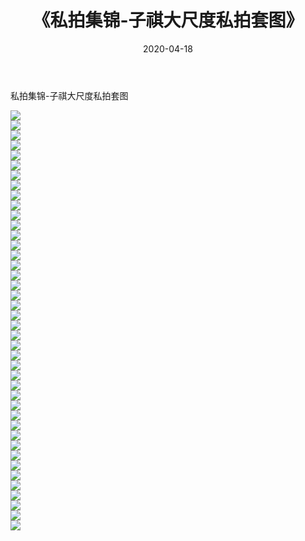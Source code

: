 ﻿---
layout: post
title:  《私拍集锦-子祺大尺度私拍套图》
date:   2020-04-18
img: http://imgx.orgx.ga/漏D/网络美图/2020/私拍集锦-子祺大尺度私拍套图/000.jpg
categories: [美女, 清纯, 唯美]
---

私拍集锦-子祺大尺度私拍套图

  ![](http://imgx.orgx.ga/漏D/网络美图/2020/私拍集锦-子祺大尺度私拍套图/001.jpg) <br> ![](http://imgx.orgx.ga/漏D/网络美图/2020/私拍集锦-子祺大尺度私拍套图/002.jpg) <br> ![](http://imgx.orgx.ga/漏D/网络美图/2020/私拍集锦-子祺大尺度私拍套图/003.jpg) <br> ![](http://imgx.orgx.ga/漏D/网络美图/2020/私拍集锦-子祺大尺度私拍套图/004.jpg) <br> ![](http://imgx.orgx.ga/漏D/网络美图/2020/私拍集锦-子祺大尺度私拍套图/005.jpg) <br> ![](http://imgx.orgx.ga/漏D/网络美图/2020/私拍集锦-子祺大尺度私拍套图/006.jpg) <br> ![](http://imgx.orgx.ga/漏D/网络美图/2020/私拍集锦-子祺大尺度私拍套图/007.jpg) <br> ![](http://imgx.orgx.ga/漏D/网络美图/2020/私拍集锦-子祺大尺度私拍套图/008.jpg) <br> ![](http://imgx.orgx.ga/漏D/网络美图/2020/私拍集锦-子祺大尺度私拍套图/009.jpg) <br> ![](http://imgx.orgx.ga/漏D/网络美图/2020/私拍集锦-子祺大尺度私拍套图/010.jpg) <br> ![](http://imgx.orgx.ga/漏D/网络美图/2020/私拍集锦-子祺大尺度私拍套图/011.jpg) <br> ![](http://imgx.orgx.ga/漏D/网络美图/2020/私拍集锦-子祺大尺度私拍套图/012.jpg) <br> ![](http://imgx.orgx.ga/漏D/网络美图/2020/私拍集锦-子祺大尺度私拍套图/013.jpg) <br> ![](http://imgx.orgx.ga/漏D/网络美图/2020/私拍集锦-子祺大尺度私拍套图/014.jpg) <br> ![](http://imgx.orgx.ga/漏D/网络美图/2020/私拍集锦-子祺大尺度私拍套图/015.jpg) <br> ![](http://imgx.orgx.ga/漏D/网络美图/2020/私拍集锦-子祺大尺度私拍套图/016.jpg) <br> ![](http://imgx.orgx.ga/漏D/网络美图/2020/私拍集锦-子祺大尺度私拍套图/017.jpg) <br> ![](http://imgx.orgx.ga/漏D/网络美图/2020/私拍集锦-子祺大尺度私拍套图/018.jpg) <br> ![](http://imgx.orgx.ga/漏D/网络美图/2020/私拍集锦-子祺大尺度私拍套图/019.jpg) <br> ![](http://imgx.orgx.ga/漏D/网络美图/2020/私拍集锦-子祺大尺度私拍套图/020.jpg) <br> ![](http://imgx.orgx.ga/漏D/网络美图/2020/私拍集锦-子祺大尺度私拍套图/021.jpg) <br> ![](http://imgx.orgx.ga/漏D/网络美图/2020/私拍集锦-子祺大尺度私拍套图/022.jpg) <br> ![](http://imgx.orgx.ga/漏D/网络美图/2020/私拍集锦-子祺大尺度私拍套图/023.jpg) <br> ![](http://imgx.orgx.ga/漏D/网络美图/2020/私拍集锦-子祺大尺度私拍套图/024.jpg) <br> ![](http://imgx.orgx.ga/漏D/网络美图/2020/私拍集锦-子祺大尺度私拍套图/025.jpg) <br> ![](http://imgx.orgx.ga/漏D/网络美图/2020/私拍集锦-子祺大尺度私拍套图/026.jpg) <br> ![](http://imgx.orgx.ga/漏D/网络美图/2020/私拍集锦-子祺大尺度私拍套图/027.jpg) <br> ![](http://imgx.orgx.ga/漏D/网络美图/2020/私拍集锦-子祺大尺度私拍套图/028.jpg) <br> ![](http://imgx.orgx.ga/漏D/网络美图/2020/私拍集锦-子祺大尺度私拍套图/029.jpg) <br> ![](http://imgx.orgx.ga/漏D/网络美图/2020/私拍集锦-子祺大尺度私拍套图/030.jpg) <br> ![](http://imgx.orgx.ga/漏D/网络美图/2020/私拍集锦-子祺大尺度私拍套图/031.jpg) <br> ![](http://imgx.orgx.ga/漏D/网络美图/2020/私拍集锦-子祺大尺度私拍套图/032.jpg) <br> ![](http://imgx.orgx.ga/漏D/网络美图/2020/私拍集锦-子祺大尺度私拍套图/033.jpg) <br> ![](http://imgx.orgx.ga/漏D/网络美图/2020/私拍集锦-子祺大尺度私拍套图/034.jpg) <br> ![](http://imgx.orgx.ga/漏D/网络美图/2020/私拍集锦-子祺大尺度私拍套图/035.jpg) <br> ![](http://imgx.orgx.ga/漏D/网络美图/2020/私拍集锦-子祺大尺度私拍套图/036.jpg) <br> ![](http://imgx.orgx.ga/漏D/网络美图/2020/私拍集锦-子祺大尺度私拍套图/037.jpg) <br> ![](http://imgx.orgx.ga/漏D/网络美图/2020/私拍集锦-子祺大尺度私拍套图/038.jpg) <br> ![](http://imgx.orgx.ga/漏D/网络美图/2020/私拍集锦-子祺大尺度私拍套图/039.jpg) <br> ![](http://imgx.orgx.ga/漏D/网络美图/2020/私拍集锦-子祺大尺度私拍套图/040.jpg) <br> ![](http://imgx.orgx.ga/漏D/网络美图/2020/私拍集锦-子祺大尺度私拍套图/041.jpg) <br> ![](http://imgx.orgx.ga/漏D/网络美图/2020/私拍集锦-子祺大尺度私拍套图/042.jpg) <br>